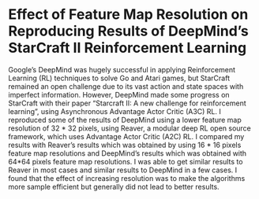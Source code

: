 # Effect of Feature Map Resolution on Reproducing Results of DeepMind’s StarCraft II Reinforcement Learning

Google’s DeepMind was hugely successful in applying
Reinforcement Learning (RL) techniques to solve Go and Atari
games, but StarCraft remained an open challenge due to its vast
action and state spaces with imperfect information. However,
DeepMind made some progress on StarCraft with their paper
“Starcraft II: A new challenge for reinforcement learning”, using
Asynchronous Advantage Actor Critic (A3C) RL. I reproduced
some of the results of DeepMind using a lower feature map
resolution of 32 * 32 pixels, using Reaver, a modular deep RL open
source framework, which uses Advantage Actor Critic (A2C) RL.
I compared my results with Reaver’s results which was obtained
by using 16 * 16 pixels feature map resolutions and DeepMind’s
results which was obtained with 64*64 pixels feature map
resolutions. I was able to get similar results to Reaver in most
cases and similar results to DeepMind in a few cases. I found that
the effect of increasing resolution was to make the algorithms
more sample efficient but generally did not lead to better results.


